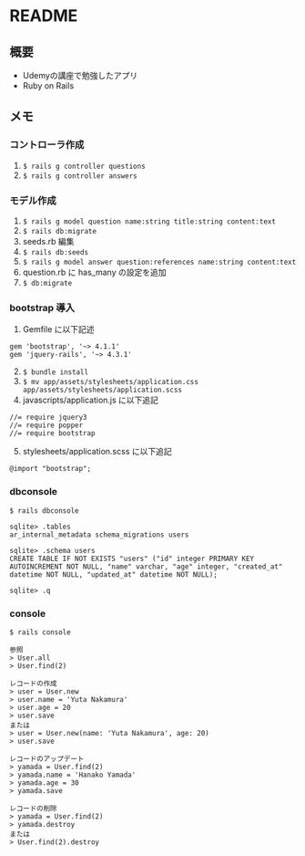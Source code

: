 # README

## 概要
- Udemyの講座で勉強したアプリ
- Ruby on Rails

## メモ

### コントローラ作成
1. `$ rails g controller questions`
2. `$ rails g controller answers`

### モデル作成
1. `$ rails g model question name:string title:string content:text`
2. `$ rails db:migrate`
3. seeds.rb 編集
4. `$ rails db:seeds`
5. `$ rails g model answer question:references name:string content:text`
6. question.rb に has_many の設定を追加
7. `$ db:migrate`

### bootstrap 導入
1. Gemfile に以下記述
  ```
  gem 'bootstrap', '~> 4.1.1'
  gem 'jquery-rails', '~> 4.3.1'
  ```
2. `$ bundle install`
3. `$ mv app/assets/stylesheets/application.css app/assets/stylesheets/application.scss`
4. javascripts/application.js に以下追記
  ```
  //= require jquery3
  //= require popper
  //= require bootstrap
  ```
5. stylesheets/application.scss に以下追記
  ```
  @import "bootstrap";
  ```

### dbconsole
```
$ rails dbconsole

sqlite> .tables
ar_internal_metadata schema_migrations users

sqlite> .schema users
CREATE TABLE IF NOT EXISTS "users" ("id" integer PRIMARY KEY AUTOINCREMENT NOT NULL, "name" varchar, "age" integer, "created_at" datetime NOT NULL, "updated_at" datetime NOT NULL);

sqlite> .q
```

### console
```
$ rails console

参照
> User.all
> User.find(2)

レコードの作成
> user = User.new
> user.name = 'Yuta Nakamura'
> user.age = 20
> user.save
または
> user = User.new(name: 'Yuta Nakamura', age: 20)
> user.save

レコードのアップデート
> yamada = User.find(2)
> yamada.name = 'Hanako Yamada'
> yamada.age = 30
> yamada.save

レコードの削除
> yamada = User.find(2)
> yamada.destroy
または
> User.find(2).destroy
```
